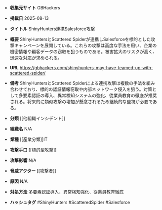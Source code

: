 - **収集元サイト**
GBHackers

- **掲載日**
2025-08-13

- **タイトル**
ShinyHunters連携Salesforce攻撃

- **概要**
ShinyHuntersとScattered Spiderが連携しSalesforceを標的とした攻撃キャンペーンを展開している。これらの攻撃は高度な手法を用い、企業の機密情報や顧客データの窃取を狙うものである。被害拡大のリスクが高く、迅速な対応が求められる。

- **URL**
https://gbhackers.com/shinyhunters-may-have-teamed-up-with-scattered-spider/

- **備考**
ShinyHuntersとScattered Spiderによる連携攻撃は複数の手法を組み合わせており、標的の認証情報窃取や内部ネットワーク侵入を狙う。対策として多要素認証の導入、異常検知システムの強化、従業員教育の徹底が推奨される。将来的に類似攻撃の増加が懸念されるため継続的な監視が必要である。

- **分類**
[[他組織インシデント]]

- **組織名**
N/A

- **業種**
[[産業分類]]IT

- **攻撃手口**
[[標的型攻撃]]

- **攻撃影響**
N/A

- **脅威アクター**
[[攻撃者]]

- **原因**
N/A

- **対処方法**
多要素認証導入、異常検知強化、従業員教育徹底

- **ハッシュタグ**
#ShinyHunters #ScatteredSpider #Salesforce
